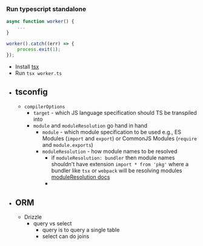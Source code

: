 ### Run typescript standalone

```ts
async function worker() {
	...
}

worker().catch((err) => {
	process.exit(1);
});

```
- Install [tsx](https://www.npmjs.com/package/tsx)
- Run `tsx worker.ts`
- ## tsconfig
	- `compilerOptions`
		- `target` - which JS language specification should TS be transpiled into
		- `module` and `moduleResolution` go hand in hand
			- `module` - which module specification to be used e.g., ES Modules (`import` and `export`) or CommonJS Modules (`require` and `module.exports`)
			- `moduleResolution` - how module names to be resolved
				- if `moduleResolution: bundler` then module names shouldn't have extension `import * from 'pkg'` where a bundler like `tsx` or `webpack` will be resolving modules [moduleResolution docs](https://www.typescriptlang.org/docs/handbook/modules/reference.html#the-moduleresolution-compiler-option)
				-
- ## ORM
	- Drizzle
		- query vs select
			- query is to query a single table
			- select can do joins